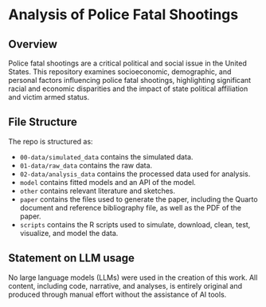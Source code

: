 
# Analysis of Police Fatal Shootings 

## Overview

Police fatal shootings are a critical political and social issue in the United States. This repository examines socioeconomic, demographic, and personal factors influencing police fatal shootings, highlighting significant racial and economic disparities and the impact of state political affiliation and victim armed status.

## File Structure

The repo is structured as:

-   `00-data/simulated_data` contains the simulated data.
-   `01-data/raw_data` contains the raw data.
-   `02-data/analysis_data` contains the processed data used for analysis.
-   `model` contains fitted models and an API of the model. 
-   `other` contains relevant literature and sketches.
-   `paper` contains the files used to generate the paper, including the Quarto document and reference bibliography file, as well as the PDF of the paper. 
-   `scripts` contains the R scripts used to simulate, download, clean, test, visualize, and model the data.


## Statement on LLM usage

No large language models (LLMs) were used in the creation of this work. All content, including code, narrative, and analyses, is entirely original and produced through manual effort without the assistance of AI tools.

